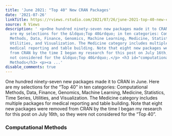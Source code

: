 ```yaml
---
title: 'June 2021: "Top 40" New CRAN Packages'
date: '2021-07-26'
linkTitle: https://rviews.rstudio.com/2021/07/26/june-2021-top-40-new-cran-packages/
source: R Views
description: ' <p>One hundred ninety-seven new packages made it to CRAN in June. Here
  are my selections for the &ldquo;Top 40&rdquo; in ten categories: Computational
  Methods, Data, Finance, Genomics, Machine Learning, Medicine, Statistics, Time Series,
  Utilities, and Visualization. The Medicine category includes multiple packages for
  medical reporting and table building. Note that eight new packages were removed
  from CRAN by the time I began my research for this post on July 16th, so they were
  not considered for the &ldquo;Top 40&rdquo;.</p> <h3 id="computational-methods">Computational
  Methods</h3> <p><a ...'
disable_comments: true
---
```

 <p>One hundred ninety-seven new packages made it to CRAN in June. Here are my selections for the &ldquo;Top 40&rdquo; in ten categories: Computational Methods, Data, Finance, Genomics, Machine Learning, Medicine, Statistics, Time Series, Utilities, and Visualization. The Medicine category includes multiple packages for medical reporting and table building. Note that eight new packages were removed from CRAN by the time I began my research for this post on July 16th, so they were not considered for the &ldquo;Top 40&rdquo;.</p> <h3 id="computational-methods">Computational Methods</h3> <p><a ...